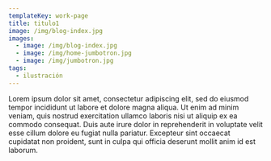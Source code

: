 ```yaml
---
templateKey: work-page
title: titulo1
image: /img/blog-index.jpg
images:
  - image: /img/blog-index.jpg
  - image: /img/home-jumbotron.jpg
  - image: /img/jumbotron.jpg
tags:
  - ilustración
---
```

Lorem ipsum dolor sit amet, consectetur adipiscing elit, sed do eiusmod tempor incididunt ut labore et dolore magna aliqua. Ut enim ad minim veniam, quis nostrud exercitation ullamco laboris nisi ut aliquip ex ea commodo consequat. Duis aute irure dolor in reprehenderit in voluptate velit esse cillum dolore eu fugiat nulla pariatur. Excepteur sint occaecat cupidatat non proident, sunt in culpa qui officia deserunt mollit anim id est laborum.
